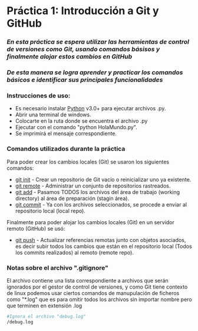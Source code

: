 # Práctica 1: Introducción a Git y GitHub
### _En esta práctica se espera utilizar las herramientas de control de versiones como Git, usando comandos básisos y finalmente alojar estos cambios en GitHub_
### _De esta manera se logra aprender y practicar los comandos básicos e identificar sus principales funcionalidades_

### Instrucciones de uso:
- Es necesario instalar [Python](https://www.python.org/downloads/) v3.0+ para ejecutar archivos .py.
- Abrir una terminal de windows.
- Colocarte en la ruta donde se encuentra el archivo .py
- Ejecutar con el comando "python HolaMundo.py".
- Se imprimirá el mensaje correspondiente.

### Comandos utilizados durante la práctica

Para poder crear los cambios locales (Git) se usaron los siguientes comandos:

- [git init] - Crear un repositorio de Git vacío o reinicializar uno ya existente.
- [git remote] - Administrar un conjunto de repositorios rastreados.
- [git add] - Pasamos TODOS los archivos del área de trabajo (working directory) al área de preparación (stagin área). 
- [git commit] - Ya con los archivos seleccionados, se procede a enviar al repositorio local (local repo). 

Finalmente para poder alojar los cambios locales (Git) en un servidor remoto (GitHub) se usó:

- [git push] - Actualizar referencias remotas junto con objetos asociados, es decir subir todos los cambios que están en el repositorio local (Todos los commits realizados) al remoto (remote repo). 

### Notas sobre el archivo ".gitignore"

El archivo contiene una lista correspondiente a archivos que serán ignorados por el gestor de control de versiones, y como Git tiene contexto de linux podemos usar ciertos comandos de manupulación de ficheros como "*.log" que es para omitir todos los archivos sin importar nombre pero que terminen en extensión .log 
```sh
#Ignora el archivo "debug.log"
/debug.log
```

[//]: # (These are reference links used in the body of this note and get stripped out when the markdown processor does its job. There is no need to format nicely because it shouldn't be seen. Thanks SO - http://stackoverflow.com/questions/4823468/store-comments-in-markdown-syntax)

   [git init]: <https://git-scm.com/docs/git-init>
   [git remote]: <https://git-scm.com/docs/git-remote>
   [git add]: <https://git-scm.com/docs/git-add>
   [git commit]: <https://git-scm.com/docs/git-commit>
   [git push]: <https://git-scm.com/docs/git-push>

